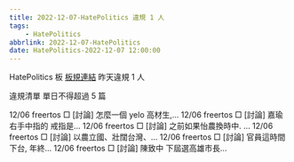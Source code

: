 ```yaml
---
title: 2022-12-07-HatePolitics 違規 1 人
tags:
    - HatePolitics
abbrlink: 2022-12-07-HatePolitics
date: HatePolitics-2022-12-07 12:00:00
---
```

HatePolitics 板 [板規連結](https://www.ptt.cc/bbs/HatePolitics/M.1617115262.A.D60.html)
昨天違規 1 人
<!-- more -->

違規清單
單日不得超過 5 篇

12/06 freertos □ [討論] 怎麼一個 yelo 高材生,…
12/06 freertos □ [討論] 嘉瑜右手中指的 戒指是…
12/06 freertos □ [討論] 之前如果怡農換時中. …
12/06 freertos □ [討論] 以農立國、壯闊台灣、…
12/06 freertos □ [討論] 官員這時間下台, 年終…
12/06 freertos □ [討論] 陳致中 下屆選高雄市長…